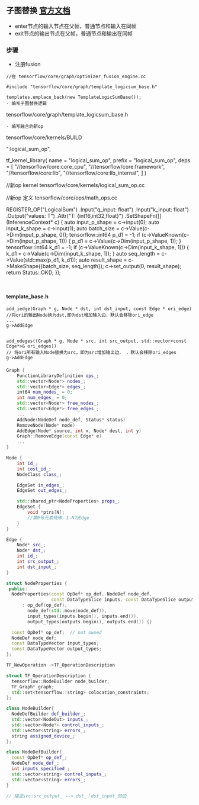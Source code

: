 ## 子图替换 [官方文档](https://deeprec.readthedocs.io/zh/latest/Auto-Fusion.html)
- enter节点的输入节点在父帧，普通节点和输入在同帧
- exit节点的输出节点在父帧，普通节点和输出在同帧

### 步骤
- 注册fusion
```
//在 tensorflow/core/graph/optimizer_fusion_engine.cc

#include "tensorflow/core/graph/template_logicsum_base.h"

templates.emplace_back(new TemplateLogicSumBase());
- 编写子图替换逻辑
```
tensorflow/core/graph/template_logicsum_base.h



```
- 编写融合的新op
```
tensorflow/core/kernels/BUILD

":logical_sum_op",

tf_kernel_library(
    name = "logical_sum_op",
    prefix = "logical_sum_op",
    deps = [
        "//tensorflow/core:core_cpu",
        "//tensorflow/core:framework",
        "//tensorflow/core:lib",
        "//tensorflow/core:lib_internal",
    ]
)

 //新op kernel
 tensorflow/core/kernels/logical_sum_op.cc

 //新op 定义
 tensorflow/core/ops/math_ops.cc

 REGISTER_OP("LogicalSum")
    .Input("q_input: float")
    .Input("k_input: float")
    .Output("values: T")
    .Attr("T: {int16,int32,float}")
    .SetShapeFn([](InferenceContext* c) {
      auto input_p_shape = c->input(0);
      auto input_k_shape = c->input(1);
      auto batch_size = c->Value(c->Dim(input_p_shape, 0));
      tensorflow::int64 p_d1 = -1;
      if (c->ValueKnown(c->Dim(input_p_shape, 1))) {
        p_d1 = c->Value(c->Dim(input_p_shape, 1));
      }
      tensorflow::int64 k_d1 = -1;
      if (c->ValueKnown(c->Dim(input_k_shape, 1))) {
        k_d1 = c->Value(c->Dim(input_k_shape, 1));
      }
      auto seq_length = c->Value(std::max(p_d1, k_d1));
      auto result_shape = c->MakeShape({batch_size, seq_length});
      c->set_output(0, result_shape);
      return Status::OK();
    });
```


```
#### template_base.h
```
add_iedge(Graph * g, Node * dst, int dst_input, const Edge * ori_edge)
//将ori的输出Node换为dst,即为dst增加输入边，默认会移除ori_edge
...
g->AddEdge


add_odeges((Graph * g, Node * src, int src_output, std::vector<const Edge*>& ori_edges))
// 将ori所有输入Node替换为src，即为src增加输出边， ，默认会移除ori_edges
g->AddEdge
```

####
```C++
Graph {
    FunctionLibraryDefinition ops_;
    std::vector<Node*> nodes_;
    std::vector<Edge*> edges_;
    int64 num_nodes_ = 0;
    int num_edges_ = 0;
    std::vector<Node*> free_nodes_;
    std::vector<Edge*> free_edges_;
    ...
    AddNode(NodeDef node_def, Status* status)
    RemoveNode(Node* node)
    AddEdge(Node* source, int x, Node* dest, int y)
    Graph::RemoveEdge(const Edge* e)
    ...
}

Node {
    int id_;       
    int cost_id_;  
    NodeClass class_;

    EdgeSet in_edges_;
    EdgeSet out_edges_;

    std::shared_ptr<NodeProperties> props_;
    EdgeSet {
        void *ptrs[N];
        //第0号元素特殊，1-N为Edge
    }
}

Edge {
    Node* src_;
    Node* dst_;
    int id_;
    int src_output_;
    int dst_input_;
}

struct NodeProperties {
 public:
  NodeProperties(const OpDef* op_def, NodeDef node_def,
                 const DataTypeSlice inputs, const DataTypeSlice outputs)
      : op_def(op_def),
        node_def(std::move(node_def)),
        input_types(inputs.begin(), inputs.end()),
        output_types(outputs.begin(), outputs.end()) {}

  const OpDef* op_def;  // not owned
  NodeDef node_def;
  const DataTypeVector input_types;
  const DataTypeVector output_types;
};

TF_NewOperation ->TF_OperationDescription

struct TF_OperationDescription {
  tensorflow::NodeBuilder node_builder;
  TF_Graph* graph;
  std::set<tensorflow::string> colocation_constraints;
};

class NodeBuilder{
  NodeDefBuilder def_builder_;
  std::vector<NodeOut> inputs_;
  std::vector<Node*> control_inputs_;
  std::vector<string> errors_;
  string assigned_device_;
};

class NodeDefBuilder{
  const OpDef* op_def_;
  NodeDef node_def_;
  int inputs_specified_;
  std::vector<string> control_inputs_;
  std::vector<string> errors_;    
}

// 描述src:src_output_ --> dst_：dst_input_的边
```